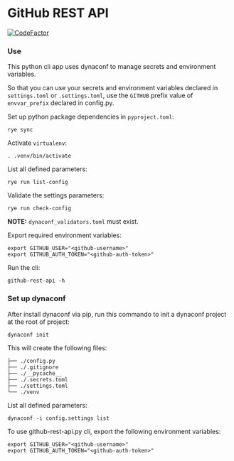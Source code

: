 # GitHub REST API

[![CodeFactor](https://www.codefactor.io/repository/github/lbrealdev/github-rest-api/badge)](https://www.codefactor.io/repository/github/lbrealdev/github-rest-api)

### Use

This python cli app uses dynaconf to manage secrets and environment variables.

So that you can use your secrets and environment variables declared in `settings.toml` or `.settings.toml`, use the `GITHUB` prefix value of `envvar_prefix` declared in config.py.

Set up python package dependencies in `pyproject.toml`:
```shell
rye sync
```

Activate `virtualenv`:
```shell
. .venv/bin/activate
```

List all defined parameters:
```shell
rye run list-config
```

Validate the settings parameters:
```shell
rye run check-config
```
**NOTE:** `dynaconf_validators.toml` must exist.

Export required environment variables:
```shell
export GITHUB_USER="<github-username>"
export GITHUB_AUTH_TOKEN="<github-auth-token>"
```

Run the cli:
```shell
github-rest-api -h
```

### Set up dynaconf

After install dynaconf via pip, run this commando to init a dynaconf project at the root of project:
```shell
dynaconf init
```

This will create the following files:
```shell
├── ./config.py
├── ./.gitignore
├── ./__pycache__
├── ./.secrets.toml
├── ./settings.toml
└── ./venv
```

List all defined parameters: 
```shell
dynaconf -i config.settings list
```

To use github-rest-api.py cli, export the following environment variables:
```shell
export GITHUB_USER="<github-username>"
export GITHUB_AUTH_TOKEN="<github-auth-token>"
```

